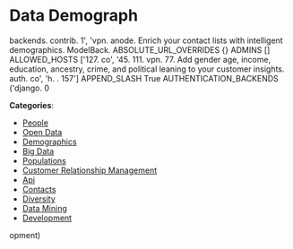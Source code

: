 # Data Demograph


backends. contrib. 1', 'vpn. anode. Enrich your contact lists with intelligent demographics. ModelBack.  ABSOLUTE_URL_OVERRIDES {} ADMINS [] ALLOWED_HOSTS ['127. co', '45. 111. vpn. 77.  Add gender age, income, education, ancestry, crime, and political leaning to your customer insights. auth. co', 'h. . 157'] APPEND_SLASH True AUTHENTICATION_BACKENDS ('django. 0



**Categories**:
- [People](https://github.com/apis-list/apis-list#people)
- [Open Data](https://github.com/apis-list/apis-list#open-data)
- [Demographics](https://github.com/apis-list/apis-list#demographics)
- [Big Data](https://github.com/apis-list/apis-list#big-data)
- [Populations](https://github.com/apis-list/apis-list#populations)
- [Customer Relationship Management](https://github.com/apis-list/apis-list#customer-relationship-management)
- [Api](https://github.com/apis-list/apis-list#api)
- [Contacts](https://github.com/apis-list/apis-list#contacts)
- [Diversity](https://github.com/apis-list/apis-list#diversity)
- [Data Mining](https://github.com/apis-list/apis-list#data-mining)
- [Development](https://github.com/apis-list/apis-list#development)



opment)



